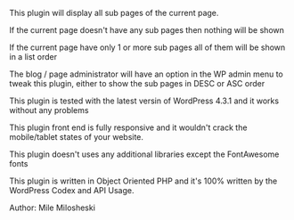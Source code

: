 This plugin will display all sub pages of the current page.

If the current page doesn't have any sub pages then nothing will be shown

If the current page have only 1 or more sub pages all of them will be shown in a list order

The blog / page administrator will have an option in the WP admin menu to tweak this plugin, either to show the sub pages in DESC or ASC order

This plugin is tested with the latest versin of WordPress 4.3.1 and it works without any problems

This plugin front end is fully responsive and it wouldn't crack the mobile/tablet states of your website.

This plugin doesn't uses any additional libraries except the FontAwesome fonts

This plugin is written in Object Oriented PHP and it's 100% written by the WordPress Codex and API Usage.

Author: Mile Milosheski